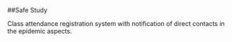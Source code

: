 ##Safe Study


Class attendance registration system with notification of direct contacts in the epidemic aspects.
